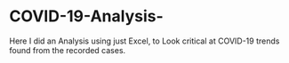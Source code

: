 # COVID-19-Analysis-
Here I did an Analysis using just Excel, to Look critical at COVID-19 trends found from the recorded cases.

